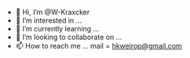 - 👋 Hi, I’m @W-Kraxcker
- 👀 I’m interested in ...
- 🌱 I’m currently learning ...
- 💞️ I’m looking to collaborate on ...
- 📫 How to reach me ... mail = hkweirop@gmail.com

<!---
W-Kraxcker/W-Kraxcker is a ✨ special ✨ repository because its `README.md` (this file) appears on your GitHub profile.
You can click the Preview link to take a look at your changes.
--->
